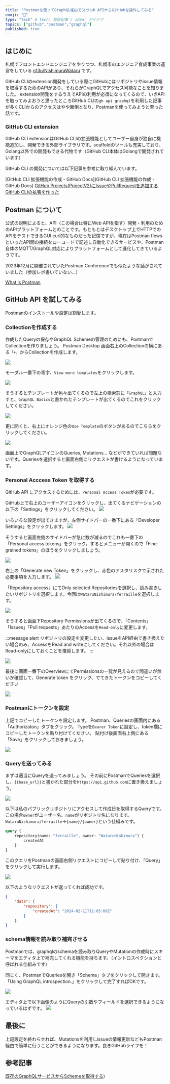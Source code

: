 ```yaml
---
title: "Postmanを使ってGraphQL経由でGitHub APIからGitHubを操作してみる"
emoji: "🐥"
type: "tech" # tech: 技術記事 / idea: アイデア
topics: ["github","postman","graphql"]
published: true
---
```


## はじめに

札幌でフロントエンドエンジニアをやりつつ、札幌市のエンジニア育成事業の運営をしている [n13u/NishimuraWataru](https://x.com/_n13u_) です。

GitHub CLIのextension開発をしている際にGitHubにはリポジトリやissue情報を取得するためのAPIがあり、それらがGraphQLでアクセス可能なことを知りました。
extension開発をするうえでAPIの利用が必須になってくるので、いざAPIを触ってみよおうと思ったところGitHub CLIの`gh api graphql`を利用した記事が多くCLIからのアクセスはやや面倒となり、Postmanを使ってみようと至った話です。

### GitHub CLI extension

GitHub CLI extensionはGitHub CLIの拡張機能としてユーザー自身が独自に機能追加し、開発できる外部ライブラリです。scaffoldのツールも充実しており、Golang以外での開発もできる代物です（GitHub CLI本体はGolangで開発されています）

GitHub CLI の開発については以下記事を参考に取り組んでいます。

[GitHub CLI 拡張機能の作成 - GitHub Docs](GitHub CLI 拡張機能の作成 - GitHub Docs)
[GitHub Projects(ProjectV2)にIssueやPullRequestを追加するGitHub CLIの拡張を作った](https://swfz.hatenablog.com/entry/2022/12/13/045749)

## Postman について

公式の説明によると、API（この場合は特にWeb APIを指す）開発・利用のためのAPIプラットフォームとのことです。もともとはデスクトップ上でHTTPでのAPIをテストできるGUI curl的なものだった記憶ですが、現在はPostman flowsといったAPI間の接続をローコードで記述し自動化できるサービスや、Postman自体のMQTT/GraphQL対応によりプラットフォームとして進化してきているようです。

2023年12月に開催されていたPostman Conferenceでも似たような話がされていました（参加レポ書いていない...）

[What is Postman](https://www.postman.com/)

## GitHub API を試してみる

Postmanのインストールや設定は割愛します。

### Collectionを作成する

作成したQueryの保存やGraphQL Schemeの管理のためにも、PostmanでCollectionを作りましょう。
Postman Desktop 画面右上のCollectionの横にある`「+」`からCollectionを作成します。

![](https://storage.googleapis.com/zenn-user-upload/6f8a04ad2993-20240223.png)

モーダル一番下の青字、`View more templates`をクリックします。

![](https://storage.googleapis.com/zenn-user-upload/06f2b76dc58e-20240223.png)

そうするとテンプレートが色々出てくるので左上の検索窓に`「GraphQL」`と入力すと、`GraphQL Basics`と書かれたテンプレートが出てくるのでこれをクリックしてください。

![](https://storage.googleapis.com/zenn-user-upload/3e4a0163538b-20240223.png)

更に開くと、右上にオレンジ色の`Use Template`のボタンがあるのでこちらをクリックしてください。

![](https://storage.googleapis.com/zenn-user-upload/a02f95496d83-20240223.png)

画面上でGraphQLアイコンのQueries, Mutations... などができていれば問題ないです。Queriesを選択すると画面右側にリクエストが書けるようになっています。

### Personal Acccess Token を取得する

GitHub API にアクセスするためには、`Personal Access Token`が必要です。

GitHub上で右上のユーザーアイコンをクリックし、出てくるナビゲーションの以下の「Settings」をクリックしてください。
![](https://storage.googleapis.com/zenn-user-upload/8a61ebb7a380-20240223.png)

いろいろな設定が出てきますが、左側サイドバーの一番下にある「Developer Settings」をクリックします。
![](https://storage.googleapis.com/zenn-user-upload/8032fd447644-20240223.png)

そうすると画面左側のサイドバーが急に数が減るのでこれも一番下の「Personal access tokens」をクリック。するとメニューが開くので「Fine-grained tokens」のほうをクリックしましょう。

![](https://storage.googleapis.com/zenn-user-upload/686c9af1101e-20240223.png)

右上の「Generate new Token」をクリックし、赤色のアスタリスクで示された必要事項を入力します。
![](https://storage.googleapis.com/zenn-user-upload/7d69cb46d3b5-20240223.png)

「Repository access」にてOnly selected Repositoriesを選択し、読み書きしたいリポジトリを選択します。今回は`WataruNishimura/ferraille`を選択します。

![](https://storage.googleapis.com/zenn-user-upload/a58c1cb49803-20240223.png)

そうすると画面下Repository Permissionsが出てくるので、「Contents」「Issues」「Pull requests」あたりのAccessを`Read-only`に変更します。

:::message alert
リポジトリの設定を変更したい、issueをAPI経由で書き換えたい場合のみ、AccessをRead and writeにしてください。それ以外の場合はRead-onlyにしておくことを推奨します。
:::

![](https://storage.googleapis.com/zenn-user-upload/feb04343cafd-20240223.png)

最後に画面一番下のOverviewにてPermissionsの一覧が見えるので間違いが無いか確認して、Generate token をクリック、でてきたトークンをコピーしてください

![](https://storage.googleapis.com/zenn-user-upload/6764296c434f-20240223.png)

### Postmanにトークンを設定

上記でコピーしたトークンを設定します。
Postman、Queriesの画面内にある「Authorizaton」タブをクリック。
Typeを`Bearer Token`に設定し、token欄にコピーしたトークンを貼り付けてください。
貼付け後画面右上側にある「Save」をクリックしておきましょう。

![](https://storage.googleapis.com/zenn-user-upload/99c16c62f8e6-20240223.png)

### Queryを送ってみる

まずは適当にQueryを送ってみましょう。
その前にPostmanでQueriesを選択し、`{{base_url}}`と書かれた部分を`https://api.github.com`に置き換えましょう。

![](https://storage.googleapis.com/zenn-user-upload/b276e199a5f9-20240223.png)

以下は私のパブリックリポジトリにアクセスして作成日を取得するQueryです。
この場合`owner`がユーザー名、`name`がリポジトリ名になります。
`WataruNishimura/ferraille`→`{name}/{owner}`という仕組みです。
```graphql
query {
    repository(name: "ferraille", owner: "WataruNishimura") {
        createdAt
    }
}
```

このクエリをPostmanの画面右側リクエストにコピーして貼り付け、「Query」をクリックして実行します。

![](https://storage.googleapis.com/zenn-user-upload/cc6dfda4705c-20240223.png)

以下のようなリクエストが返ってくれば成功です。
```json
{
    "data": {
        "repository": {
            "createdAt": "2024-02-11T11:05:08Z"
        }
    }
}
```

### schema情報を読み取り補完させる

Postmanでは、graphqlのschemaを読み取りQueryやMutationの作成時にスキーマをエディタ上で補完してくれる機能を持ちます。（イントロスペクションと呼ばれる仕組みです）

同じく、PostmanでQueriesを開き「Schema」タブをクリックして開きます。「Using GraphQL introspection.」をクリックして完了すればOKです。

![](https://storage.googleapis.com/zenn-user-upload/fe5396ce409f-20240223.png)

エディタ上で以下画像のようにQueryの引数やフィールドを選択できるようになっているはずです。
![](https://storage.googleapis.com/zenn-user-upload/8f81fd798bb1-20240223.png)


## 最後に

上記設定を終わらせれば、Mutationsを利用しissueの情報更新などもPostman経由で簡単に行うことができるようになります。良きGitHubライフを！


## 参考記事

[既存のGraphQLサービスからSchemeを取得する](https://zenn.dev/nekoshita/articles/7c454e8e552c0d))
